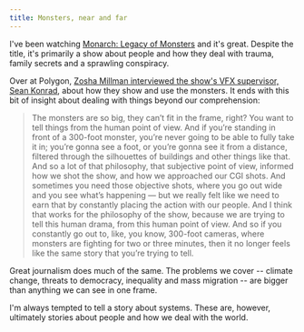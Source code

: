 ```yaml
---
title: Monsters, near and far
---
```


I've been watching [Monarch: Legacy of Monsters](https://www.imdb.com/title/tt17220216/) and it's great. Despite the title, it's primarily a show about people and how they deal with trauma, family secrets and a sprawling conspiracy.

Over at Polygon, [Zosha Millman interviewed the show's VFX supervisor, Sean Konrad](https://www.polygon.com/23999140/godzilla-tv-monarch-vfx-how-2023-2014-movie), about how they show and use the monsters. It ends with this bit of insight about dealing with things beyond our comprehension:

> The monsters are so big, they can’t fit in the frame, right? You want to tell things from the human point of view. And if you’re standing in front of a 300-foot monster, you’re never going to be able to fully take it in; you’re gonna see a foot, or you’re gonna see it from a distance, filtered through the silhouettes of buildings and other things like that. And so a lot of that philosophy, that subjective point of view, informed how we shot the show, and how we approached our CGI shots. And sometimes you need those objective shots, where you go out wide and you see what’s happening — but we really felt like we need to earn that by constantly placing the action with our people. And I think that works for the philosophy of the show, because we are trying to tell this human drama, from this human point of view. And so if you constantly go out to, like, you know, 300-foot cameras, where monsters are fighting for two or three minutes, then it no longer feels like the same story that you’re trying to tell.

Great journalism does much of the same. The problems we cover -- climate change, threats to democracy, inequality and mass migration -- are bigger than anything we can see in one frame.

I'm always tempted to tell a story about systems. These are, however, ultimately stories about people and how we deal with the world.

